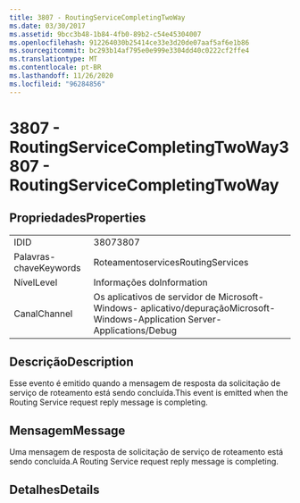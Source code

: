 ```yaml
---
title: 3807 - RoutingServiceCompletingTwoWay
ms.date: 03/30/2017
ms.assetid: 9bcc3b48-1b84-4fb0-89b2-c54e45304007
ms.openlocfilehash: 912264030b25414ce33e3d20de07aaf5af6e1b86
ms.sourcegitcommit: bc293b14af795e0e999e3304dd40c0222cf2ffe4
ms.translationtype: MT
ms.contentlocale: pt-BR
ms.lasthandoff: 11/26/2020
ms.locfileid: "96284856"
---
```

# <a name="3807---routingservicecompletingtwoway"></a><span data-ttu-id="0361b-102">3807 - RoutingServiceCompletingTwoWay</span><span class="sxs-lookup"><span data-stu-id="0361b-102">3807 - RoutingServiceCompletingTwoWay</span></span>

## <a name="properties"></a><span data-ttu-id="0361b-103">Propriedades</span><span class="sxs-lookup"><span data-stu-id="0361b-103">Properties</span></span>  
  
|||  
|-|-|  
|<span data-ttu-id="0361b-104">ID</span><span class="sxs-lookup"><span data-stu-id="0361b-104">ID</span></span>|<span data-ttu-id="0361b-105">3807</span><span class="sxs-lookup"><span data-stu-id="0361b-105">3807</span></span>|  
|<span data-ttu-id="0361b-106">Palavras-chave</span><span class="sxs-lookup"><span data-stu-id="0361b-106">Keywords</span></span>|<span data-ttu-id="0361b-107">Roteamentoservices</span><span class="sxs-lookup"><span data-stu-id="0361b-107">RoutingServices</span></span>|  
|<span data-ttu-id="0361b-108">Nível</span><span class="sxs-lookup"><span data-stu-id="0361b-108">Level</span></span>|<span data-ttu-id="0361b-109">Informações do</span><span class="sxs-lookup"><span data-stu-id="0361b-109">Information</span></span>|  
|<span data-ttu-id="0361b-110">Canal</span><span class="sxs-lookup"><span data-stu-id="0361b-110">Channel</span></span>|<span data-ttu-id="0361b-111">Os aplicativos de servidor de Microsoft-Windows- aplicativo/depuração</span><span class="sxs-lookup"><span data-stu-id="0361b-111">Microsoft-Windows-Application Server-Applications/Debug</span></span>|  
  
## <a name="description"></a><span data-ttu-id="0361b-112">Descrição</span><span class="sxs-lookup"><span data-stu-id="0361b-112">Description</span></span>  

 <span data-ttu-id="0361b-113">Esse evento é emitido quando a mensagem de resposta da solicitação de serviço de roteamento está sendo concluída.</span><span class="sxs-lookup"><span data-stu-id="0361b-113">This event is emitted when the Routing Service request reply message is completing.</span></span>  
  
## <a name="message"></a><span data-ttu-id="0361b-114">Mensagem</span><span class="sxs-lookup"><span data-stu-id="0361b-114">Message</span></span>  

 <span data-ttu-id="0361b-115">Uma mensagem de resposta de solicitação de serviço de roteamento está sendo concluída.</span><span class="sxs-lookup"><span data-stu-id="0361b-115">A Routing Service request reply message is completing.</span></span>  
  
## <a name="details"></a><span data-ttu-id="0361b-116">Detalhes</span><span class="sxs-lookup"><span data-stu-id="0361b-116">Details</span></span>
